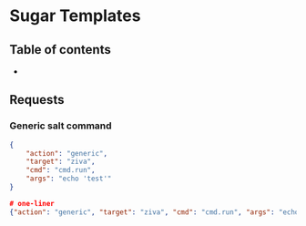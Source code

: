 # Sugar Templates

## Table of contents
* []()

## Requests

### Generic salt command
```json
{
    "action": "generic",
    "target": "ziva",
    "cmd": "cmd.run",
    "args": "echo 'test'"
}

# one-liner
{"action": "generic", "target": "ziva", "cmd": "cmd.run", "args": "echo 'test'"}
```